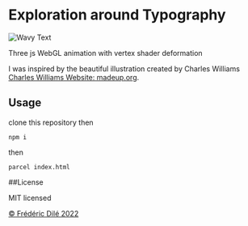 
# Exploration around Typography

![Wavy Text]()

Three js WebGL animation with vertex shader deformation

I was inspired by the beautiful illustration created by Charles Williams [Charles Williams Website: madeup.org](https://raw.githubusercontent.com/elid/made-up/main/img/madeup.gif).

## Usage

clone this repository then 

`npm i`

then

`parcel index.html`

##License

MIT licensed

[© Frédéric Dilé 2022](http://www.fdile.com)





